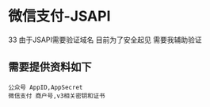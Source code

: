 # 微信支付-JSAPI

33 由于JSAPI需要验证域名
目前为了安全起见 需要我辅助验证

## 需要提供资料如下

```
公众号 AppID,AppSecret
微信支付 商户号,v3相关密钥和证书
```

